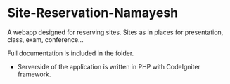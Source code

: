 # Site-Reservation-Namayesh 
A webapp designed for reserving sites. Sites as in places for presentation, class, exam, conference...

Full documentation is included in the folder.

 - Serverside of the application is written in PHP with CodeIgniter framework.
